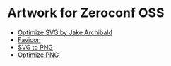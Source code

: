 # Artwork for Zeroconf OSS

-   [Optimize SVG by Jake Archibald](https://jakearchibald.github.io/svgomg)
-   [Favicon](https://css-tricks.com/favicon-quiz)
-   [SVG to PNG](https://ezgif.com/svg-to-png)
-   [Optimize PNG](https://ezgif.com/optipng)
